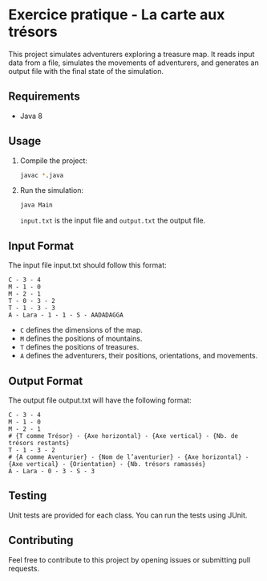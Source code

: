 # Exercice pratique - La carte aux trésors

This project simulates adventurers exploring a treasure map. It reads input data from a file, simulates the movements of adventurers, and generates an output file with the final state of the simulation.

## Requirements

- Java 8

## Usage

1. Compile the project:

   ```bash
   javac *.java
   ```

2. Run the simulation:

   ```bash
   java Main
   ```

   `input.txt` is the input file and `output.txt` the output file.

## Input Format

The input file input.txt should follow this format:

```
C - 3 - 4
M - 1 - 0
M - 2 - 1
T - 0 - 3 - 2
T - 1 - 3 - 3
A - Lara - 1 - 1 - S - AADADAGGA
```

- `C` defines the dimensions of the map.
- `M` defines the positions of mountains.
- `T` defines the positions of treasures.
- `A` defines the adventurers, their positions, orientations, and movements.

## Output Format

The output file output.txt will have the following format:

```
C - 3 - 4
M - 1 - 0
M - 2 - 1
# {T comme Trésor} - {Axe horizontal} - {Axe vertical} - {Nb. de trésors restants}
T - 1 - 3 - 2
# {A comme Aventurier} - {Nom de l’aventurier} - {Axe horizontal} - {Axe vertical} - {Orientation} - {Nb. trésors ramassés}
A - Lara - 0 - 3 - S - 3
```

## Testing

Unit tests are provided for each class. You can run the tests using JUnit.

## Contributing

Feel free to contribute to this project by opening issues or submitting pull requests.
